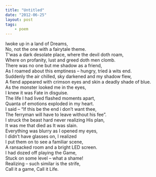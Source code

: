 ```yaml
---
title: "Untitled"
date: "2012-06-25"
layout: post
tags: 
    - poem
---
```


Iwoke up in a land of Dreams,  
No, not the one with a fairytale theme.  
T’was a dark desolate place, where the devil doth roam,   
Where on profanity, lust and greed doth men clomb.   
There was no one but me shadow as a friend,  
As I roamed about this emptiness – hungry, tried à wits end.   
Suddenly the air chilled, sky darkened and my shadow flew,  
A fiend appeared with crimson eyes and skin a deadly shade of blue.  
As the monster looked me in the eyes,  
I knew it was Fate in disguise.  
The life I had lived flashed moments apart,  
Quanta of emotions exploded in my heart.  
I said – “If this be the end i don’t want thee,  
The ferryman will have to leave without his fee”.  
I struck the beast hard never realizing His plan,   
It was me that died as It was slain.  
Everything was blurry as I opened my eyes,  
I didn’t have glasses on, I realized  
I put them on to see a familiar scene,  
A ransacked room and a bright LED screen.  
I had dozed off playing the Game,  
Stuck on some level – what a shame!    
Realizing – such similar is the strife,  
Call it a game, Call it Life.  